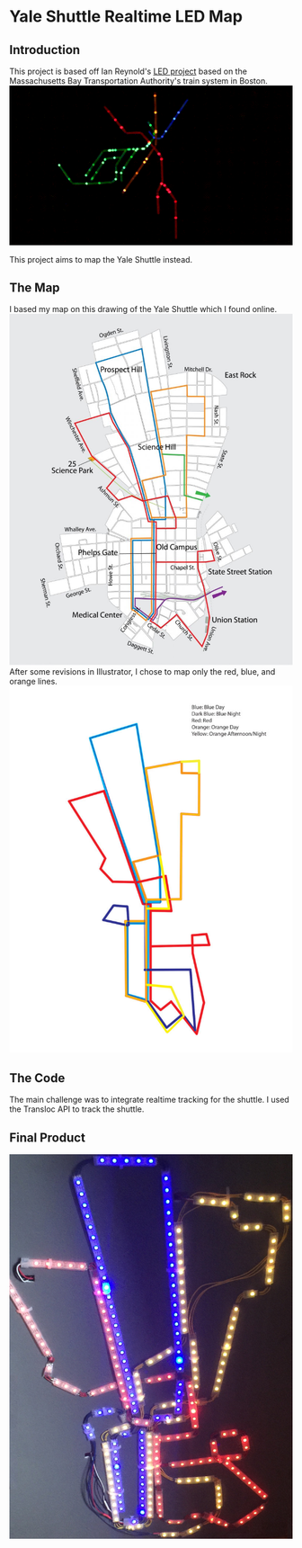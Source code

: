 # Yale Shuttle Realtime LED Map

## Introduction 
This project is based off Ian Reynold's [LED project](https://medium.com/@idreyn/light-rail-93954dcc1e45) based
on the Massachusetts Bay Transportation Authority's train system in Boston.
![Ian Reynold](images/ianreynold.gif)

This project aims to map the Yale Shuttle instead. 

## The Map
I based my map on this drawing of the Yale Shuttle which I found online.
![Yale Shuttle](images/shuttlebasemap.jpg)
After some revisions in Illustrator, I chose to map only the 
red, blue, and orange lines. 
![Yale Shuttle](images/YaleShuttle.jpg)

## The Code 
The main challenge was to integrate realtime tracking for the shuttle. 
I used the Transloc API to track the shuttle.

## Final Product
![LED](images/led.jpg)
